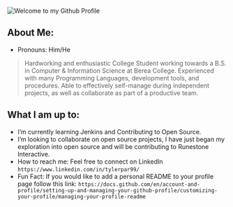 ![Welcome to my Github Profile](https://user-images.githubusercontent.com/67805799/133958842-983b589d-99f0-492e-98f9-044650e7cd17.gif)


## About Me:
- Pronouns: Him/He
>  Hardworking and enthusiastic College Student working towards a B.S. in Computer & Information Science at Berea College. Experienced with many Programming Languages,        development tools, and procedures. Able to effectively self-manage during independent projects, as well as collaborate as part of a productive team.

## What I am up to:
- I’m currently learning Jenkins and Contributing to Open Source.
- I’m looking to collaborate on open source projects, I have just began my exploration into open source and will be contributing to Runestone Interactive.
- How to reach me: Feel free to connect on LinkedIn `https://www.linkedin.com/in/tylerpar99/`
- Fun Fact: If you would like to add a personal README to your profile page follow this link: `https://docs.github.com/en/account-and-profile/setting-up-and-managing-your-github-profile/customizing-your-profile/managing-your-profile-readme`
